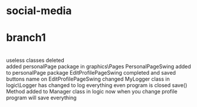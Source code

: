 # social-media
# branch1
  <br>
  useless classes deleted
  <br>
  added personalPage package in graphics\Pages
  PersonalPageSwing added to personalPage package
  EditProfilePageSwing completed and saved
  buttons name on EditProfilePageSwing changed
  MyLogger class in logic\Logger has changed to log everything even program is closed
  save() Method added to Manager class in logic
  now when you change profile program will save everything
